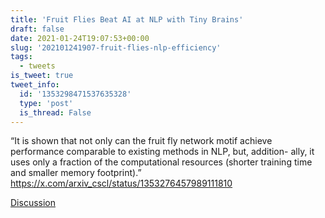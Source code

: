 ```yaml
---
title: 'Fruit Flies Beat AI at NLP with Tiny Brains'
draft: false
date: 2021-01-24T19:07:53+00:00
slug: '202101241907-fruit-flies-nlp-efficiency'
tags:
  - tweets
is_tweet: true
tweet_info:
  id: '1353298471537635328'
  type: 'post'
  is_thread: False
---
```




“It is shown that not only can the fruit fly network motif achieve performance comparable to existing methods in NLP, but, addition- ally, it uses only a fraction of the computational resources (shorter training time and smaller memory footprint).” <https://x.com/arxiv_cscl/status/1353276457989111810>

[Discussion](https://x.com/sytelus/status/1353298471537635328)
